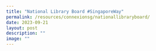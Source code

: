 ```yaml
---
title: "National Library Board #SingaporeWay"
permalink: /resources/connexionsg/nationallibraryboard/
date: 2023-09-21
layout: post
description: ""
image: ""
---
```

